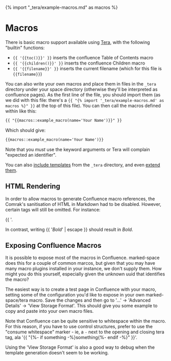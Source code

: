 {% import "_tera/example-macros.md" as macros %}

# Macros

There is basic macro support available using
[Tera](https://keats.github.io/tera/docs), with the following "builtin"
functions:

- `{{ '{{toc()}}' }}` inserts the confluence Table of Contents macro
- `{{ '{{children()}}' }}` inserts the confluence Children macro
- `{{ '{{filename}}' }}` inserts the current filename (which for this file is `{{filename}}`)

You can also write your own macros and place them in files in the `_tera`
directory under your space directory (otherwise they'll be interpreted as
confluence pages). As the first line of the file, you should import them (as we
did with this file: there's a `{{ "{% import '_tera/example-macros.md' as
macros %}" }}` at the top of this file). You can then call the macros defined
within like this:

```markdown
{{ "{{macros::example_macro(name='Your Name')}}" }}
```

Which should give:

```markdown
{{macros::example_macro(name='Your Name')}}
```

Note that you _must_ use the keyword arguments or Tera will complain "expected
an identifier".

You can also [include templates](https://keats.github.io/tera/docs/#include)
from the `_tera` directory, and even [extend
them](https://keats.github.io/tera/docs/#inheritance).

## HTML Rendering

In order to allow macros to generate Confluence macro references, the Comrak's
sanitisation of HTML in Markdown had to be disabled. However, certain tags will
still be omitted. For instance:

{{ '<script/>' }} should be santised to just return the html as text:

<script>document.getElementById("demo").innerHTML = "Hello
  JavaScript!";</script>.

In contrast, writing {{ '<em>Bold</em>' | escape }} should result in
<em>Bold</em>.

## Exposing Confluence Macros

It is possible to expose most of the macros in Confluence. marked-space does this for a couple of common marcos, but given that you may have many macro plugins installed in your instance, we don't supply them. How might you do this yourself, especially given the unknown uuid that identifies the macro?

The easiest way is to create a test page in Confluence with your macro, setting
some of the configuration you'd like to expose in your own marked-space/tera
macro. Save the changes and then go to '...' -> 'Advanced Details' -> 'View
Storage Format'. This should give you some example to copy and paste into your
own macro files.

Note that Confluence can be quite sensitive to whitespace within the macro. For
this reason, if you have to use control structures, prefer to use the "consume
whitespace" marker - ie, a `-` next to the opening and closing tera tag, ala
'{{ "{%- if something -%}something{%- endif -%}" }}'.

Using the 'View Storage Format' is also a good way to debug when the template
generation doesn't seem to be working.
